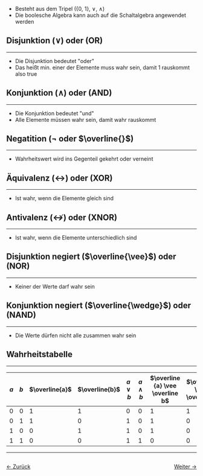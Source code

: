 - Besteht aus dem Tripel ({0, 1}, $\vee$, $\wedge$)
- Die boolesche Algebra kann auch auf die Schaltalgebra angewendet werden

## Disjunktion ($\vee$) oder (OR)
---
- Die Disjunktion bedeutet "oder"
- Das heißt min. einer der Elemente muss wahr sein, damit 1 rauskommt also true

## Konjunktion ($\wedge$) oder (AND)
---
- Die Konjunktion bedeutet "und"
- Alle Elemente müssen wahr sein, damit wahr rauskommt

## Negatition (¬ oder $\overline{}$)
---
- Wahrheitswert wird ins Gegenteil gekehrt oder verneint

## Äquivalenz ($\leftrightarrow$) oder (XOR)
---
- Ist wahr, wenn die Elemente gleich sind

## Antivalenz ($\nleftrightarrow$) oder (XNOR)
---
- Ist wahr, wenn die Elemente unterschiedlich sind

## Disjunktion negiert ($\overline{\vee}$) oder (NOR)
---
- Keiner der Werte darf wahr sein

## Konjunktion negiert ($\overline{\wedge}$) oder (NAND)
---
- Die Werte dürfen nicht alle zusammen wahr sein

## Wahrheitstabelle
---

| $a$ | $b$ | $\overline{a}$ | $\overline{b}$ | $a \vee b$ | $a \wedge b$ | $\overline {a} \vee \overline b$ | $\overline{a} \wedge \overline{b}$ | $a \leftrightarrow b$ | $a \nleftrightarrow b$ | $a \overline {\vee} b$ | $a \overline{\wedge} b$ |
| --- | --- | -------------- | -------------- | ---------- | ------------ | -------------------------------- | ---------------------------------- | --------------------- | ---------------------- | ---------------------- | ----------------------- |
| 0   | 0   | 1              | 1              | 0          | 0            | 1                                | 1                                  | 1                     | 0                      | 1                      | 1                       |
| 0   | 1   | 1              | 0              | 1          | 0            | 1                                | 0                                  | 0                     | 1                      | 0                      | 1                       |
| 1   | 0   | 0              | 1              | 1          | 0            | 1                                | 0                                  | 0                     | 1                      | 0                      | 1                       |
| 1   | 1   | 0              | 0              | 1          | 1            | 0                                | 0                                  | 1                     | 0                      | 0                      | 0                       |

<hr>

<div style="display: flex; justify-content: space-between;">

  <a href="01 Grundlegende Regeln">← Zurück</a>

  <a href="03 Gater">Weiter →</a>

</div>
